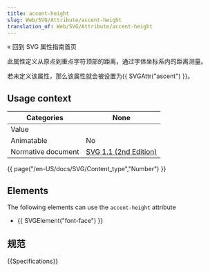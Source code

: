 ```yaml
---
title: accent-height
slug: Web/SVG/Attribute/accent-height
translation_of: Web/SVG/Attribute/accent-height
---
```

« 回到 SVG 属性指南首页

此属性定义从原点到重点字符顶部的距离，通过字体坐标系内的距离测量。

若未定义该属性，那么该属性就会被设置为{{ SVGAttr("ascent") }}。

## Usage context

| Categories         | None                                                                                              |
| ------------------ | ------------------------------------------------------------------------------------------------- |
| Value              | [<number>](/en/SVG/Content_type#Length)                                                           |
| Animatable         | No                                                                                                |
| Normative document | [SVG 1.1 (2nd Edition)](http://www.w3.org/TR/SVG/fonts.html#FontFaceElementAccentHeightAttribute) |

{{ page("/en-US/docs/SVG/Content_type","Number") }}

## Elements

The following elements can use the `accent-height` attribute

- {{ SVGElement("font-face") }}

## 规范

{{Specifications}}
